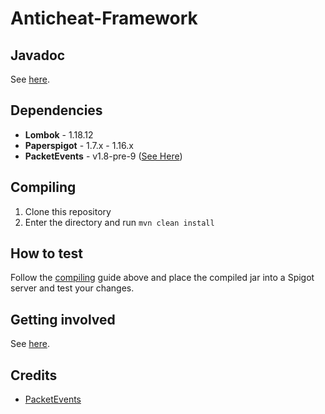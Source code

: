 # Anticheat-Framework

## Javadoc
See [here](https://rainnny7.github.io/Anticheat-Framework).

## Dependencies
* **Lombok** - 1.18.12
* **Paperspigot** - 1.7.x - 1.16.x
* **PacketEvents** - v1.8-pre-9 ([See Here](README.md#credits))

## Compiling
1. Clone this repository
2. Enter the directory and run `mvn clean install`

## How to test
Follow the [compiling](README.md#compiling) guide above and place the compiled jar into a Spigot server and test your changes.

## Getting involved
See [here](CONTRIBUTING.md).

## Credits
* [PacketEvents](https://github.com/retrooper/packetevents)